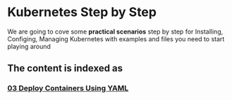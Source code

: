 # Kubernetes Step by Step

We are going to cove some **practical scenarios** step by step for Installing, Configing, Managing Kubernetes with examples and files you need to start playing around

## The content is indexed as

### [03 Deploy Containers Using YAML](/03-Deploy-Containers-Using-YAML)

